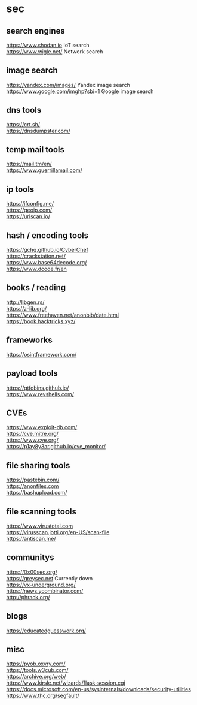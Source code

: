 # sec

## search engines
https://www.shodan.io IoT search \
https://www.wigle.net/ Network search 

## image search 
https://yandex.com/images/ Yandex image search \
https://www.google.com/imghp?sbi=1 Google image search

## dns tools
https://crt.sh/ \
https://dnsdumpster.com/

## temp mail tools
https://mail.tm/en/ \
https://www.guerrillamail.com/ 

## ip tools
https://ifconfig.me/ \
https://geoip.com/ \
https://urlscan.io/








## hash / encoding tools
https://gchq.github.io/CyberChef \
https://crackstation.net/ \
https://www.base64decode.org/ \
https://www.dcode.fr/en

## books / reading
http://libgen.rs/ \
https://z-lib.org/ \
https://www.freehaven.net/anonbib/date.html \
https://book.hacktricks.xyz/

## frameworks
https://osintframework.com/

## payload tools 
https://gtfobins.github.io/ \
https://www.revshells.com/

## CVEs
https://www.exploit-db.com/ \
https://cve.mitre.org/ \
https://www.cve.org/ \
https://p1ay8y3ar.github.io/cve_monitor/

## file sharing tools
https://pastebin.com/ \
https://anonfiles.com \
https://bashupload.com/

## file scanning tools
https://www.virustotal.com \
https://virusscan.jotti.org/en-US/scan-file \
https://antiscan.me/

## communitys
https://0x00sec.org/ \
https://greysec.net Currently down\
https://vx-underground.org/ \
https://news.ycombinator.com/ \
http://phrack.org/

## blogs
https://educatedguesswork.org/

## misc
https://pyob.oxyry.com/ \
https://tools.w3cub.com/ \
https://archive.org/web/ \
https://www.kirsle.net/wizards/flask-session.cgi \
https://docs.microsoft.com/en-us/sysinternals/downloads/security-utilities \
https://www.thc.org/segfault/
